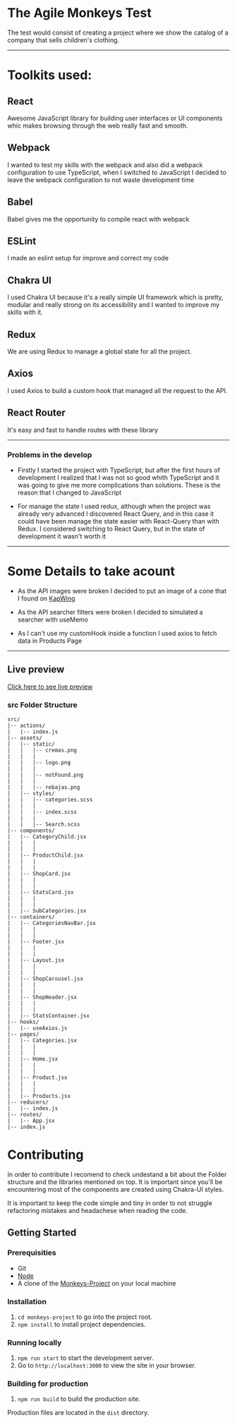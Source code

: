 # The Agile Monkeys Test

The test would consist of creating a project where we show the catalog
of a company that sells children's clothing.

----
# Toolkits used:

## React
Awesome JavaScript library for building user interfaces or UI components whic makes browsing through the web really fast and smooth.

## Webpack
I wanted to test my skills with the webpack and also did a webpack configuration to use TypeScript, when I switched to JavaScript I decided to leave the webpack configuration to not waste development time

## Babel
Babel gives me the opportunity to compile react with webpack 

## ESLint
I made an eslint setup for improve and correct my code
## Chakra UI 
I used Chakra UI because it's a really simple UI framework which is pretty, modular and really strong on its accessibility and I wanted to improve my skills with it.

## Redux
We are using Redux to manage a global state for all the project.

## Axios
I used Axios to build a custom hook that managed all the request to the API.

## React Router
It's easy and fast to handle routes with these library

----

### Problems in the develop

- Firstly I started the project with TypeScript, but after the first hours of development I realized that I was not so good whith TypeScript and it was going to give me more complications than solutions. These is the reason that I changed to JavaScript

- For manage the state I used redux, although when the project was already very advanced I discovered React Query, and in this case it could have been manage the state easier with React-Query than with Redux. I considered switching to React Query, but in the state of development 
it wasn't worth it 

----

# Some Details to take acount

- As the API images were broken I decided to put an image of a cone that I found on [KapWing](https://www.kapwing.com/404-illustrations)

- As the API searcher filters were broken I decided to simulated a searcher with useMemo

- As I can't use my customHook inside a function I used axios to fetch data in Products Page

----

## Live preview

[Click here to see live preview](https://monkeys-test.netlify.app/)

### src Folder Structure

```
src/
|-- actions/
|   |-- index.js
|-- assets/
|   |-- static/
|   |   |-- cremas.png
|   |   |
|   |   |-- logo.png
|   |   |
|   |   |-- notFound.png
|   |   |
|   |   |-- rebajas.png
|   |-- styles/
|   |   |-- categories.scss
|   |   |
|   |   |-- index.scss
|   |   |
|   |   |-- Search.scss
|-- components/
|   |-- CategoryChild.jsx
|   |   |
|   |   |
|   |-- ProductChild.jsx
|   |   |
|   |   |
|   |-- ShopCard.jsx
|   |   |
|   |   |
|   |-- StatsCard.jsx
|   |   |
|   |   |
|   |-- SubCategories.jsx
|-- containers/
|   |-- CategoriesNavBar.jsx
|   |   |
|   |   |
|   |-- Footer.jsx
|   |   |
|   |   |
|   |-- Layout.jsx
|   |   |
|   |   |
|   |-- ShopCarousel.jsx
|   |   |
|   |   |
|   |-- ShopHeader.jsx
|   |   |
|   |   |
|   |-- StatsContainer.jsx
|-- hooks/
|   |-- useAxios.js
|-- pages/
|   |-- Categories.jsx
|   |   |
|   |   |
|   |-- Home.jsx
|   |   |
|   |   |
|   |-- Product.jsx   
|   |   |
|   |   |
|   |-- Products.jsx
|-- reducers/
|   |-- index.js 
|-- routes/
|   |-- App.jsx
|-- index.js
```

# Contributing

In order to contribute I recomend to check undestand a bit about the Folder structure and the libraries mentioned on top. It is important since you'll be encountering most of the components are created using Chakra-UI styles.

It is important to keep the code simple and tiny in order to not struggle refactoring mistakes and headachese when reading the code.

## Getting Started

### Prerequisities

-   Git
-   [Node](https://nodejs.org/en/)
-   A clone of the [Monkeys-Project](https://github.com/Sstark97/monkeys-project) on your local machine

### Installation

1. `cd monkeys-project` to go into the project root.
2. `npm install` to install project dependencies.

### Running locally

1. `npm run start` to start the development server.
2. Go to `http://localhost:3000` to view the site in your browser.

### Building for production

1. `npm run build` to build the production site.

Production files are located in the `dist` directory.


